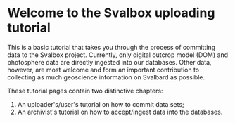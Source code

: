# Welcome to the Svalbox uploading tutorial

This is a basic tutorial that takes you through the process of committing data to the Svalbox project.
Currently, only digital outcrop model (DOM) and photosphere data are directly ingested into our databases.
Other data, however, are most welcome and form an important contribution to collecting as much geoscience information on Svalbard as possible.

These tutorial pages contain two distinctive chapters:

1. An uploader's/user's tutorial on how to commit data sets;
2. An archivist's tutorial on how to accept/ingest data into the databases.

```{tableofcontents}
```
